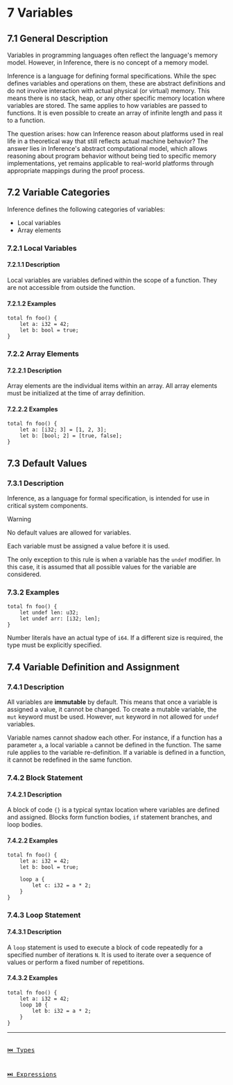 # 7 Variables

## 7.1 General Description

Variables in programming languages often reflect the language's memory model. However, in Inference, there is no concept of a memory model.

Inference is a language for defining formal specifications. While the spec defines variables and operations on them, these are abstract definitions and do not involve interaction with actual physical (or virtual) memory. This means there is no stack, heap, or any other specific memory location where variables are stored. The same applies to how variables are passed to functions. It is even possible to create an array of infinite length and pass it to a function.

The question arises: how can Inference reason about platforms used in real life in a theoretical way that still reflects actual machine behavior? The answer lies in Inference's abstract computational model, which allows reasoning about program behavior without being tied to specific memory implementations, yet remains applicable to real-world platforms through appropriate mappings during the proof process.

## 7.2 Variable Categories

Inference defines the following categories of variables:

- Local variables
- Array elements

### 7.2.1 Local Variables

#### 7.2.1.1 Description

Local variables are variables defined within the scope of a function. They are not accessible from outside the function.

#### 7.2.1.2 Examples

```inference
total fn foo() {
    let a: i32 = 42;
    let b: bool = true;
}
```

### 7.2.2 Array Elements

#### 7.2.2.1 Description

Array elements are the individual items within an array. All array elements must be initialized at the time of array definition.

#### 7.2.2.2 Examples

```inference
total fn foo() {
    let a: [i32; 3] = [1, 2, 3];
    let b: [bool; 2] = [true, false];
}
```

## 7.3 Default Values

### 7.3.1 Description

Inference, as a language for formal specification, is intended for use in critical system components.

> [!WARNING]
> No default values are allowed for variables.

Each variable must be assigned a value before it is used.

The only exception to this rule is when a variable has the `undef` modifier. In this case, it is assumed that all possible values for the variable are considered.

### 7.3.2 Examples

```inference
total fn foo() {
    let undef len: u32;
    let undef arr: [i32; len];
}
```

Number literals have an actual type of `i64`. If a different size is required, the type must be explicitly specified.

## 7.4 Variable Definition and Assignment

### 7.4.1 Description

All variables are **immutable** by default. This means that once a variable is assigned a value, it cannot be changed. To create a mutable variable, the `mut` keyword must be used. However, `mut` keyword in not allowed for `undef` variables.

Variable names cannot shadow each other. For instance, if a function has a parameter `a`, a local variable `a` cannot be defined in the function. The same rule applies to the variable re-definition. If a variable is defined in a function, it cannot be redefined in the same function.

### 7.4.2 Block Statement

#### 7.4.2.1 Description

A block of code `{}` is a typical syntax location where variables are defined and assigned. Blocks form function bodies, `if` statement branches, and loop bodies.

#### 7.4.2.2 Examples

```inference
total fn foo() {
    let a: i32 = 42;
    let b: bool = true;

    loop a {
        let c: i32 = a * 2;
    }
}
```

### 7.4.3 Loop Statement

#### 7.4.3.1 Description

A `loop` statement is used to execute a block of code repeatedly for a specified number of iterations `N`. It is used to iterate over a sequence of values or perform a fixed number of repetitions.

#### 7.4.3.2 Examples

```inference
total fn foo() {
    let a: i32 = 42;
    loop 10 {
        let b: i32 = a * 2;
    }
}
```

---

[<kbd><br>⏮️ Types<br><br></kbd>](./types.md)
[<kbd><br>⏭️ Expressions<br><br></kbd>](./expressions.md)
